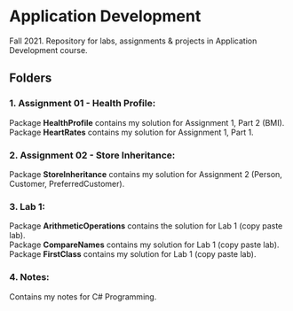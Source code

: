 # Application Development
Fall 2021. Repository for labs, assignments & projects in Application Development course.

## Folders

### 1. Assignment 01 - Health Profile:

<p>
    Package <b>HealthProfile</b> contains my solution for Assignment 1, Part 2 (BMI). <br>
    Package <b>HeartRates</b> contains my solution for Assignment 1, Part 1. <br>
</p>

### 2. Assignment 02 - Store Inheritance:

<p>
    Package <b>StoreInheritance</b> contains my solution for Assignment 2 (Person, Customer, PreferredCustomer). <br>
</p>

### 3. Lab 1:

<p>
    Package <b>ArithmeticOperations</b> contains the solution for Lab 1 (copy paste lab). <br>
    Package <b>CompareNames</b> contains my solution for Lab 1 (copy paste lab). <br>
    Package <b>FirstClass</b> contains my solution for Lab 1 (copy paste lab). <br>
</p>

### 4. Notes:

<p> 
    Contains my notes for C# Programming.
</p>